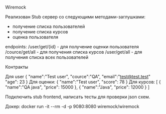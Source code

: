 Wiremock

Реализован Stub сервер со следующими методами-заглушками:
- получение списка пользователей
- получение списка курсов
- оценка пользователя

endpoints:
/user/get/{id} - для получение оценки пользователя
/cource/get/all - для получения списка курсов
/user/get/all - для получения списка всех пользователей 

Контракты 

Для user { "name":"Test user", "cource":"QA", "email":"test@test.test" "age": 23 } 
Для оценки: { "name":"Test user", "score": 78 } 
Для курсов: [ { "name":"QA java", "price": 15000 }, { "name":"Java", "price": 12000 } ] 

Подключить stub frontend, написать тесты для проверки json cхем.

Докер: docker run -it --rm -d -p 9080:8080 wiremock/wiremock